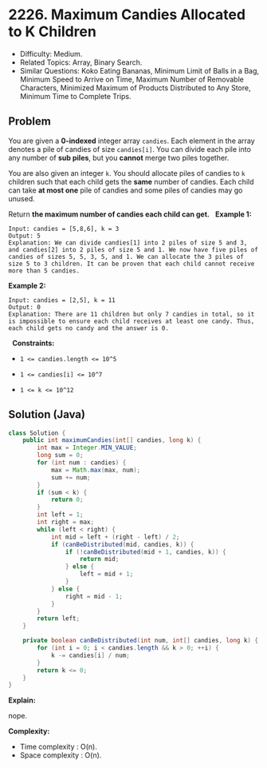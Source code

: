 # 2226. Maximum Candies Allocated to K Children

- Difficulty: Medium.
- Related Topics: Array, Binary Search.
- Similar Questions: Koko Eating Bananas, Minimum Limit of Balls in a Bag, Minimum Speed to Arrive on Time, Maximum Number of Removable Characters, Minimized Maximum of Products Distributed to Any Store, Minimum Time to Complete Trips.

## Problem

You are given a **0-indexed** integer array ```candies```. Each element in the array denotes a pile of candies of size ```candies[i]```. You can divide each pile into any number of **sub piles**, but you **cannot** merge two piles together.

You are also given an integer ```k```. You should allocate piles of candies to ```k``` children such that each child gets the **same** number of candies. Each child can take **at most one** pile of candies and some piles of candies may go unused.

Return **the **maximum number of candies** each child can get.**
 
**Example 1:**

```
Input: candies = [5,8,6], k = 3
Output: 5
Explanation: We can divide candies[1] into 2 piles of size 5 and 3, and candies[2] into 2 piles of size 5 and 1. We now have five piles of candies of sizes 5, 5, 3, 5, and 1. We can allocate the 3 piles of size 5 to 3 children. It can be proven that each child cannot receive more than 5 candies.
```

**Example 2:**

```
Input: candies = [2,5], k = 11
Output: 0
Explanation: There are 11 children but only 7 candies in total, so it is impossible to ensure each child receives at least one candy. Thus, each child gets no candy and the answer is 0.
```

 
**Constraints:**


	
- ```1 <= candies.length <= 10^5```
	
- ```1 <= candies[i] <= 10^7```
	
- ```1 <= k <= 10^12```



## Solution (Java)

```java
class Solution {
    public int maximumCandies(int[] candies, long k) {
        int max = Integer.MIN_VALUE;
        long sum = 0;
        for (int num : candies) {
            max = Math.max(max, num);
            sum += num;
        }
        if (sum < k) {
            return 0;
        }
        int left = 1;
        int right = max;
        while (left < right) {
            int mid = left + (right - left) / 2;
            if (canBeDistributed(mid, candies, k)) {
                if (!canBeDistributed(mid + 1, candies, k)) {
                    return mid;
                } else {
                    left = mid + 1;
                }
            } else {
                right = mid - 1;
            }
        }
        return left;
    }

    private boolean canBeDistributed(int num, int[] candies, long k) {
        for (int i = 0; i < candies.length && k > 0; ++i) {
            k -= candies[i] / num;
        }
        return k <= 0;
    }
}
```

**Explain:**

nope.

**Complexity:**

* Time complexity : O(n).
* Space complexity : O(n).
